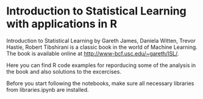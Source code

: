 # Introduction to Statistical Learning with applications in R

Introduction to Statistical Learning by Gareth James, Daniela Witten, Trevor Hastie, Robert Tibshirani is a classic book in the world of Machine Learning. The book is available online at http://www-bcf.usc.edu/~gareth/ISL/.

Here you can find R code examples for reporducing some of the analysis in the book and also solutions to the excercises. 

Before you start following the notebooks, make sure all necessary libraries from libraries.ipynb are installed.
